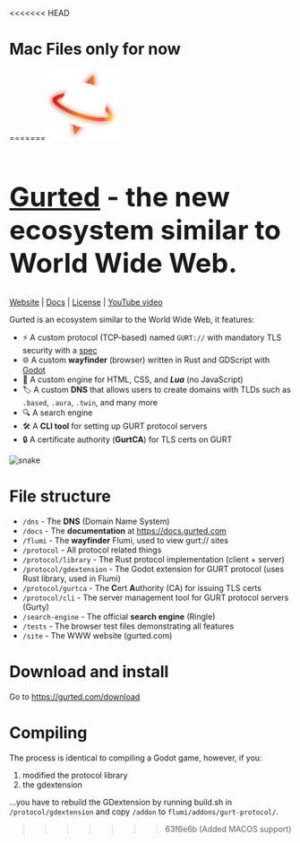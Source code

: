 <<<<<<< HEAD
# Mac Files only for now
=======
<img style="width: 128px; height: 128px" src="site/static/favicon.svg" /><h1 style="font-size: 48px"><a href="https://gurted.com">Gurted</a> - the new ecosystem similar to World Wide Web.</h1>

[Website](https://gurted.com/) | [Docs](https://docs.gurted.com/) | [License](LICENSE) | [YouTube video](https://www.youtube.com)

Gurted is an ecosystem similar to the World Wide Web, it features:
- ⚡ A custom protocol (TCP-based) named `GURT://` with mandatory TLS security with a [spec](docs.gurted.com)
- 🌐 A custom **wayfinder** (browser) written in Rust and GDScript with [Godot](https://godotengine.org/)
- 📄 A custom engine for HTML, CSS, and ***Lua*** (no JavaScript)
- 🏷️ A custom **DNS** that allows users to create domains with TLDs such as `.based`, `.aura`, `.twin`, and many more
- 🔍 A search engine
- 🛠️ A **CLI tool** for setting up GURT protocol servers
- 🔒 A certificate authority (**GurtCA**) for TLS certs on GURT

![snake](https://github.com/user-attachments/assets/d4d10cf2-ff87-4af3-9a38-0ebdc0fadc71)

# File structure
- `/dns` - The **DNS** (Domain Name System)
- `/docs` - The **documentation** at https://docs.gurted.com
- `/flumi` - The **wayfinder** Flumi, used to view gurt:// sites
- `/protocol` - All protocol related things
- `/protocol/library` - The Rust protocol implementation (client + server)
- `/protocol/gdextension` - The Godot extension for GURT protocol (uses Rust library, used in Flumi)
- `/protocol/gurtca` - The **C**ert **A**uthority (CA) for issuing TLS certs
- `/protocol/cli` - The server management tool for GURT protocol servers (Gurty)
- `/search-engine` - The official **search engine** (Ringle)
- `/tests` - The browser test files demonstrating all features
- `/site` - The WWW website (gurted.com)

# Download and install
Go to https://gurted.com/download

# Compiling
The process is identical to compiling a Godot game, however, if you:
1) modified the protocol library
2) the gdextension

...you have to rebuild the GDextension by running build.sh in `/protocol/gdextension` and copy `/addon` to `flumi/addons/gurt-protocol/`.
>>>>>>> 63f6e6b (Added MACOS support)
